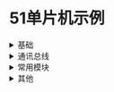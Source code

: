 51单片机示例
====

<details>
  <summary>基础</summary>
  <p>

  - [Blink](./Basic/Blink)
  - [Timer](./Basic/Timer)
  </p>
</details>
<details>
  <summary>通讯总线</summary>
  <p>

  - [SPI](./Bus/SPI)
  - [IIC](./Bus/IIC)
  </p>
</details>
<details>
  <summary>常用模块</summary>
  <p>

  - [AT24Cxx](./Modules/AT24Cxx)
  - [DHT22](./Modules/DHT22)
  - [DS1302](./Modules/DS1302)
  - [DS18B20](./Modules/DS18B20)
  - [nRF24](./Modules/nRF24)
  - [OLED](./Modules/OLED)
  - [PCF8563](./Modules/PCF8563)
  </p>
</details>
<details>
  <summary>其他</summary>
  <p>

  _暂未整理_
  </p>
</details>